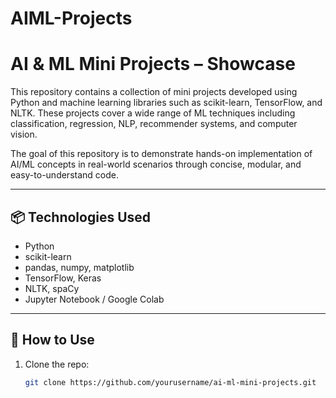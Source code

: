 # AIML-Projects
# AI & ML Mini Projects – Showcase

This repository contains a collection of mini projects developed using Python and machine learning libraries such as scikit-learn, TensorFlow, and NLTK. These projects cover a wide range of ML techniques including classification, regression, NLP, recommender systems, and computer vision.

The goal of this repository is to demonstrate hands-on implementation of AI/ML concepts in real-world scenarios through concise, modular, and easy-to-understand code.


---

## 📦 Technologies Used

- Python
- scikit-learn
- pandas, numpy, matplotlib
- TensorFlow, Keras
- NLTK, spaCy
- Jupyter Notebook / Google Colab

---

## 📌 How to Use

1. Clone the repo:
   ```bash
   git clone https://github.com/yourusername/ai-ml-mini-projects.git
